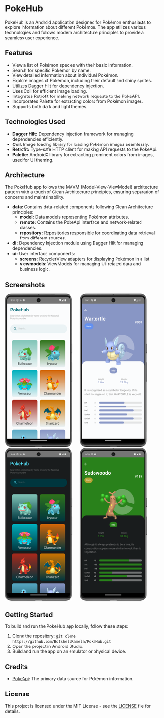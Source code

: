 # PokeHub
PokeHub is an Android application designed for Pokémon enthusiasts to explore information about different Pokémon. The app utilizes various technologies and follows modern architecture principles to provide a seamless user experience.

## Features
- View a list of Pokémon species with their basic information.
- Search for specific Pokémon by name.
- View detailed information about individual Pokémon.
- Explore images of Pokémon, including their default and shiny sprites.
- Utilizes Dagger Hilt for dependency injection.
- Uses Coil for efficient image loading.
- Integrates Retrofit for making network requests to the PokeAPI.
- Incorporates Palette for extracting colors from Pokémon images.
- Supports both dark and light themes.

## Technologies Used
- **Dagger Hilt:** Dependency injection framework for managing dependencies efficiently.
- **Coil:** Image loading library for loading Pokémon images seamlessly.
- **Retrofit:** Type-safe HTTP client for making API requests to the PokeApi.
- **Palette:** AndroidX library for extracting prominent colors from images, used for UI theming.

## Architecture
The PokeHub app follows the MVVM (Model-View-ViewModel) architecture pattern with a touch of Clean Architecture principles, ensuring separation of concerns and maintainability.

- **data:** Contains data-related components following Clean Architecture principles:
  - **model:** Data models representing Pokémon attributes.
  - **remote:** Contains the PokeApi interface and network-related classes.
  - **repository:** Repositories responsible for coordinating data retrieval from different sources.
- **di:** Dependency Injection module using Dagger Hilt for managing dependencies.
- **ui:** User interface components:
  - **screens:** RecyclerView adapters for displaying Pokémon in a list
  - **viewmodels:** ViewModels for managing UI-related data and business logic.

## Screenshots
<p>
    <img src="screenshots/PokeHub_Light.png" width="220" height="500" alt="Screenshot 1"/>&nbsp;&nbsp;&nbsp;&nbsp;&nbsp; 
    <img src="screenshots/PokeHub_PokeInfo_Light.png" width="220" height="500" alt="Screenshot 2"/>&nbsp;&nbsp;&nbsp;&nbsp;&nbsp; 
    <img src="screenshots/PokeHub_Dark.png" width="220" height="500" alt="Screenshot 3"/>&nbsp;&nbsp;&nbsp;&nbsp;&nbsp; 
    <img src="screenshots/PokeHub_PokeInfo_Dark.png" width="220" height="500" alt="Screenshot 4"/>
</p>


## Getting Started
To build and run the PokeHub app locally, follow these steps:

1. Clone the repository: `git clone https://github.com/BotsheloRamela/PokeHub.git`
2. Open the project in Android Studio.
3. Build and run the app on an emulator or physical device.

## Credits
- [PokeApi](https://pokeapi.co/): The primary data source for Pokémon information.

## License
This project is licensed under the MIT License - see the [LICENSE](LICENSE) file for details.
